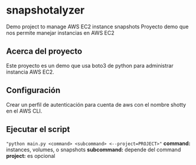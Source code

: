 # snapshotalyzer
Demo project to manage AWS EC2 instance snapshots
Proyecto demo que nos permite manejar instancias en AWS EC2

## Acerca del proyecto

Este proyecto es un demo que  usa boto3 de python para administrar instancia AWS EC2.

## Configuración

Crear un  perfil de autenticación para cuenta de aws con el nombre shotty en el AWS CLI.

## Ejecutar el script

`"python main.py <command> <subcommand> <--project=PROJECT>"`
**command:**  instances, volumes, o snapshots
**subcommand:** depende del command
**project:** es opcional
